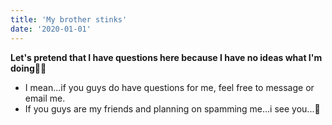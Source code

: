 ```yaml
---
title: 'My brother stinks'
date: '2020-01-01'
---
```


**Let's pretend that I have questions here because I have no ideas what I'm doing🥴🥴** 

* I mean...if you guys do have questions for me, feel free to message or email me.
* If you guys are my friends and planning on spamming me...i see you...👀